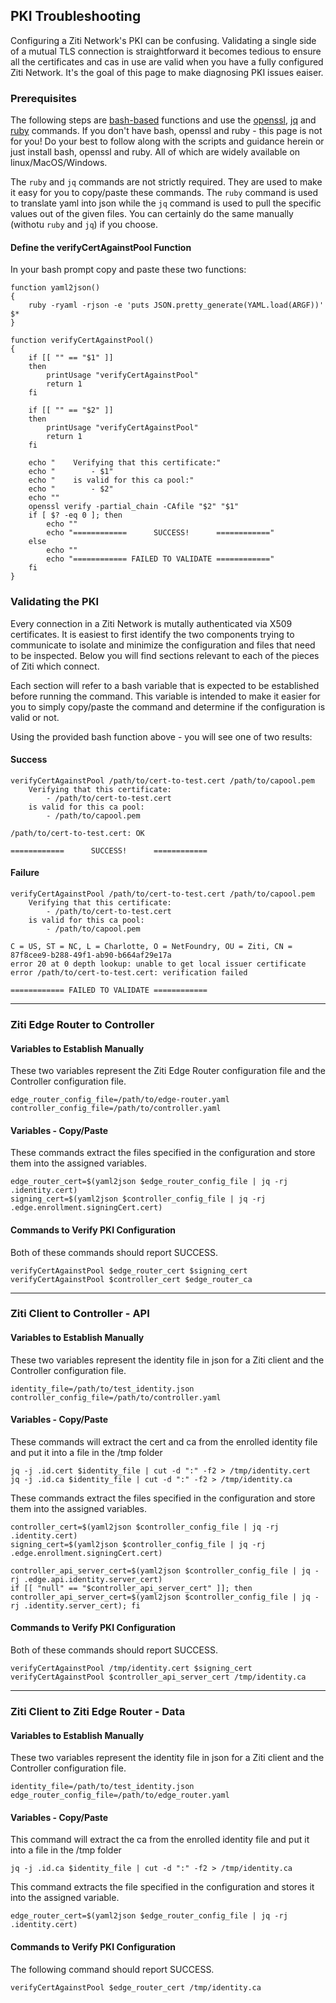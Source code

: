 ## PKI Troubleshooting

Configuring a Ziti Network's PKI can be confusing. Validating a single side of a mutual TLS connection is
straightforward it becomes tedious to ensure all the certificates and cas in use are valid when you have a fully
configured Ziti Network.  It's the goal of this page to make diagnosing PKI issues eaiser.

### Prerequisites

The following steps are [bash-based](https://en.wikipedia.org/wiki/Bash_(Unix_shell)) functions and use the
[openssl](https://www.openssl.org/), [jq](https://stedolan.github.io/jq/) and [ruby](https://www.ruby-lang.org/en/)
commands. If you don't have bash, openssl and ruby - this page is not for you! Do your best to follow along with the
scripts and guidance herein or just install bash, openssl and ruby. All of which are widely available on
linux/MacOS/Windows.

The `ruby` and `jq` commands are not strictly required. They are used to make it easy for you to copy/paste these
commands. The `ruby` command is used to translate yaml into json while the `jq` command is used to pull the specific
values out of the given files. You can certainly do the same manually (withotu `ruby` and `jq`) if you choose.

#### Define the verifyCertAgainstPool Function

In your bash prompt copy and paste these two functions:

    function yaml2json()
    {
        ruby -ryaml -rjson -e 'puts JSON.pretty_generate(YAML.load(ARGF))' $*
    }

    function verifyCertAgainstPool()
    {
        if [[ "" == "$1" ]]
        then
            printUsage "verifyCertAgainstPool"
            return 1
        fi
        
        if [[ "" == "$2" ]]
        then
            printUsage "verifyCertAgainstPool"
            return 1
        fi

        echo "    Verifying that this certificate:"
        echo "        - $1"
        echo "    is valid for this ca pool:"
        echo "        - $2"
        echo ""
        openssl verify -partial_chain -CAfile "$2" "$1"
        if [ $? -eq 0 ]; then
            echo ""
            echo "============      SUCCESS!      ============"
        else
            echo ""
            echo "============ FAILED TO VALIDATE ============"
        fi
    }

### Validating the PKI

Every connection in a Ziti Network is mutally authenticated via X509 certificates. It is easiest to first identify the
two components trying to communicate to isolate and minimize the configuration and files that need to be inspected.
Below you will find sections relevant to each of the pieces of Ziti which connect.

Each section will refer to a bash variable that is expected to be established before running the command. This variable
is intended to make it easier for you to simply copy/paste the command and determine if the configuration is valid or
not.

Using the provided bash function above - you will see one of two results:

#### Success

    verifyCertAgainstPool /path/to/cert-to-test.cert /path/to/capool.pem
        Verifying that this certificate:
            - /path/to/cert-to-test.cert
        is valid for this ca pool:
            - /path/to/capool.pem

    /path/to/cert-to-test.cert: OK

    ============      SUCCESS!      ============

#### Failure

    verifyCertAgainstPool /path/to/cert-to-test.cert /path/to/capool.pem
        Verifying that this certificate:
            - /path/to/cert-to-test.cert
        is valid for this ca pool:
            - /path/to/capool.pem

    C = US, ST = NC, L = Charlotte, O = NetFoundry, OU = Ziti, CN = 87f8cee9-b288-49f1-ab90-b664af29e17a
    error 20 at 0 depth lookup: unable to get local issuer certificate
    error /path/to/cert-to-test.cert: verification failed

    ============ FAILED TO VALIDATE ============

--------------------------------------------------------------

### Ziti Edge Router to Controller

#### Variables to Establish Manually

These two variables represent the Ziti Edge Router configuration file and the Controller configuration file.

    edge_router_config_file=/path/to/edge-router.yaml
    controller_config_file=/path/to/controller.yaml

#### Variables - Copy/Paste

These commands extract the files specified in the configuration and store them into the assigned variables.

    edge_router_cert=$(yaml2json $edge_router_config_file | jq -rj .identity.cert)
    signing_cert=$(yaml2json $controller_config_file | jq -rj .edge.enrollment.signingCert.cert)

#### Commands to Verify PKI Configuration

Both of these commands should report SUCCESS.

    verifyCertAgainstPool $edge_router_cert $signing_cert
    verifyCertAgainstPool $controller_cert $edge_router_ca

--------------------------------------------------------------

### Ziti Client to Controller - API

#### Variables to Establish Manually

These two variables represent the identity file in json for a Ziti client and the Controller configuration file.

    identity_file=/path/to/test_identity.json
    controller_config_file=/path/to/controller.yaml

#### Variables - Copy/Paste

These commands will extract the cert and ca from the enrolled identity file and put it into a file in the /tmp folder

    jq -j .id.cert $identity_file | cut -d ":" -f2 > /tmp/identity.cert
    jq -j .id.ca $identity_file | cut -d ":" -f2 > /tmp/identity.ca

These commands extract the files specified in the configuration and store them into the assigned variables.

    controller_cert=$(yaml2json $controller_config_file | jq -rj .identity.cert)
    signing_cert=$(yaml2json $controller_config_file | jq -rj .edge.enrollment.signingCert.cert)
    
    controller_api_server_cert=$(yaml2json $controller_config_file | jq -rj .edge.api.identity.server_cert)
    if [[ "null" == "$controller_api_server_cert" ]]; then controller_api_server_cert=$(yaml2json $controller_config_file | jq -rj .identity.server_cert); fi

#### Commands to Verify PKI Configuration

Both of these commands should report SUCCESS.

    verifyCertAgainstPool /tmp/identity.cert $signing_cert
    verifyCertAgainstPool $controller_api_server_cert /tmp/identity.ca

--------------------------------------------------------------

### Ziti Client to Ziti Edge Router - Data

#### Variables to Establish Manually

These two variables represent the identity file in json for a Ziti client and the Controller configuration file.

    identity_file=/path/to/test_identity.json
    edge_router_config_file=/path/to/edge_router.yaml

#### Variables - Copy/Paste

This command will extract the ca from the enrolled identity file and put it into a file in the /tmp folder

    jq -j .id.ca $identity_file | cut -d ":" -f2 > /tmp/identity.ca

This command extracts the file specified in the configuration and stores it into the assigned variable.

    edge_router_cert=$(yaml2json $edge_router_config_file | jq -rj .identity.cert)

#### Commands to Verify PKI Configuration

The following command should report SUCCESS.

    verifyCertAgainstPool $edge_router_cert /tmp/identity.ca
